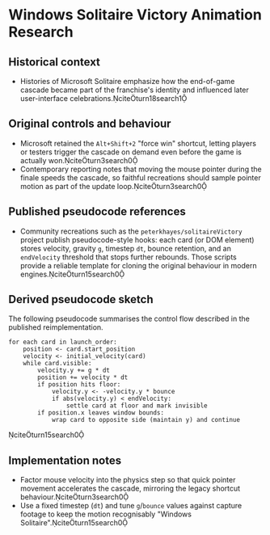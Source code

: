 # Windows Solitaire Victory Animation Research

## Historical context
- Histories of Microsoft Solitaire emphasize how the end-of-game cascade became part of the franchise's identity and influenced later user-interface celebrations.citeturn18search1

## Original controls and behaviour
- Microsoft retained the `Alt+Shift+2` "force win" shortcut, letting players or testers trigger the cascade on demand even before the game is actually won.citeturn3search0
- Contemporary reporting notes that moving the mouse pointer during the finale speeds the cascade, so faithful recreations should sample pointer motion as part of the update loop.citeturn3search0

## Published pseudocode references
- Community recreations such as the `peterkhayes/solitaireVictory` project publish pseudocode-style hooks: each card (or DOM element) stores velocity, gravity `g`, timestep `dt`, bounce retention, and an `endVelocity` threshold that stops further rebounds. Those scripts provide a reliable template for cloning the original behaviour in modern engines.citeturn15search0

## Derived pseudocode sketch
The following pseudocode summarises the control flow described in the published reimplementation.

```
for each card in launch_order:
    position <- card.start_position
    velocity <- initial_velocity(card)
    while card.visible:
        velocity.y += g * dt
        position += velocity * dt
        if position hits floor:
            velocity.y <- -velocity.y * bounce
            if abs(velocity.y) < endVelocity:
                settle card at floor and mark invisible
        if position.x leaves window bounds:
            wrap card to opposite side (maintain y) and continue
```
citeturn15search0

## Implementation notes
- Factor mouse velocity into the physics step so that quick pointer movement accelerates the cascade, mirroring the legacy shortcut behaviour.citeturn3search0
- Use a fixed timestep (`dt`) and tune `g`/`bounce` values against capture footage to keep the motion recognisably "Windows Solitaire".citeturn15search0
